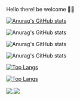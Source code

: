 Hello there! be welcome 👋😁

[![Anurag's GitHub stats](https://github-readme-stats.vercel.app/api?username=matheusfernand)](https://github.com/matheusfernand/github-readme-stats)
    
![Anurag's GitHub stats](https://github-readme-stats.vercel.app/api?username=matheusfernand&count_private=true)

![Anurag's GitHub stats](https://github-readme-stats.vercel.app/api?username=matheusfernand&show_icons=true)

![Anurag's GitHub stats](https://github-readme-stats.vercel.app/api?username=matheusfernand&show_icons=true&theme=gruvbox)

[![Top Langs](https://github-readme-stats.vercel.app/api/top-langs/?username=matheusfernand)](https://github.com/matheusfernand/github-readme-stats)

[![Top Langs](https://github-readme-stats.vercel.app/api/top-langs/?username=matheusfernand&layout=compact)](https://github.com/matheusfernand/github-readme-stats)

<a href="https://github.com/matheusfernand/github-readme-stats">
  <img align="center" src="https://github-readme-stats.vercel.app/api/pin/?username=matheusfernand&repo=matheusfernand-readme-stats" />
</a>
<a href="https://github.com/matheusfernand/convoychat">
  <img align="center" src="https://github-readme-stats.vercel.app/api/pin/?username=matheusfernand&repo=convoychat" />
</a>


